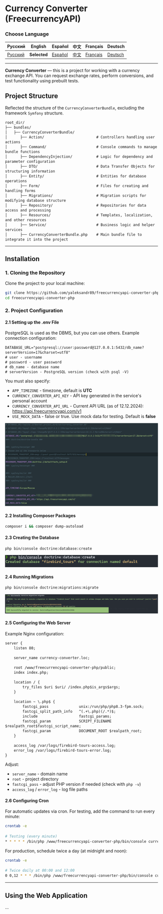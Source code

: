 # Currency Converter (FreecurrencyAPI)

### Choose Language

| Русский                          | English | Español | 中文 | Français | Deutsch |
|----------------------------------|------------|------------|-----------|-------------|----------|
| [Русский](../../README.md) | **Selected** | [Español](README_es.md) | [中文](README_zh.md) | [Français](README_fr.md) | [Deutsch](README_de.md) |

---

**Currency Converter** — this is a project for working with a currency exchange API. You can request exchange rates, perform conversions, and test functionality using prebuilt tests.

## Project Structure

Reflected the structure of the `CurrencyConverterBundle`, excluding the framework `Symfony` structure.

```plaintext
root_dir/
├── bundles/
│   ├── CurrencyConverterBundle/
│      ├── Action/                        # Controllers handling user actions
│      ├── Command/                       # Console commands to manage bundle functions
│      ├── DependencyInjection/           # Logic for dependency and parameter configuration
│      ├── DTO/                           # Data Transfer Objects for structuring information
│      ├── Entity/                        # Entities for database operations
│      ├── Form/                          # Files for creating and handling forms
│      ├── Migrations/                    # Migration scripts for modifying database structure
│      ├── Repository/                    # Repositories for data access and processing
│      ├── Resources/                     # Templates, localization, and other resources
│      ├── Service/                       # Business logic and helper services
│      ├── CurrencyConverterBundle.php    # Main bundle file to integrate it into the project
```

---

## Installation

### 1. Cloning the Repository
Clone the project to your local machine:

```bash
git clone https://github.com/yaleksandr89/freecurrencyapi-converter-php.git
cd freecurrencyapi-converter-php
```

### 2. Project Configuration

#### 2.1 Setting up the .env File

PostgreSQL is used as the DBMS, but you can use others. Example connection configuration:

```dotenv
DATABASE_URL="postgresql://user:password@127.0.0.1:5432/db_name?serverVersion=17&charset=utf8"
# user - username
# password - user password
# db_name - database name
# serverVersion - PostgreSQL version (check with psql -V)
```
You must also specify:

- `APP_TIMEZONE` - timezone, default is **UTC**
- `CURRENCY_CONVERTER_API_KEY` - API key generated in the service's personal account
- `CURRENCY_CONVERTER_API_URL` - Current API URL (as of 12.12.2024): https://api.freecurrencyapi.com/v1
- `USE_MOCK_DATA` - false or true. Use mock data for testing. Default is **false**

![env.png](../images/env.png)

#### 2.2 Installing Composer Packages

```bash
composer i && composer dump-autoload
```

#### 2.3 Creating the Database

```bash
php bin/console doctrine:database:create
```

![database-create.png](../images/database-create.png)

#### 2.4 Running Migrations

```bash
php bin/console doctrine:migrations:migrate
```

![migrations-migrate.png](../images/migrations-migrate.png)

#### 2.5 Configuring the Web Server

Example Nginx configuration:

```apacheconf
server {
    listen 80;

    server_name currency-converter.loc;

    root /www/freecurrencyapi-converter-php/public;
    index index.php;

    location / {
        try_files $uri $uri/ /index.php$is_args$args;
    }

    location ~ \.php$ {
        fastcgi_pass              unix:/run/php/php8.3-fpm.sock;
        fastcgi_split_path_info   ^(.+\.php)(/.*)$;
        include                   fastcgi_params;
        fastcgi_param             SCRIPT_FILENAME $realpath_root$fastcgi_script_name;
        fastcgi_param             DOCUMENT_ROOT $realpath_root;
    }

    access_log /var/logs/firebird-tours-access.log;
    error_log /var/logs/firebird-tours-error.log;
}
```

Adjust:

- `server_name` - domain name
- `root` - project directory
- `fastcgi_pass` - adjust PHP version if needed (check with `php -v`)
- `access_log` / `error_log` - log file paths

#### 2.6 Configuring Cron

For automatic updates via cron. For testing, add the command to run every minute:

```bash
crontab -e

# Testing (every minute)
* * * * * /bin/php /www/freecurrencyapi-converter-php/bin/console currency:update-rates >> /www/test-tasks/php/firebird-tours.col/var/log/currency_update.log 2>&1
```

For production, schedule twice a day (at midnight and noon):

```bash
crontab -e

# Twice daily at 00:00 and 12:00
0 0,12 * * * /bin/php /www/freecurrencyapi-converter-php/bin/console currency:update-rates >> /www/test-tasks/php/firebird-tours.col/var/log/currency_update.log 2>&1
```

---

## Using the Web Application

...
